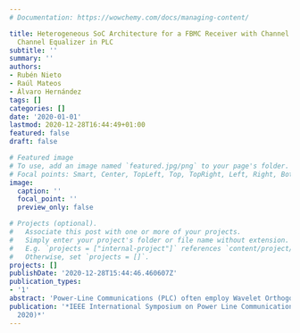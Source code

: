 ```yaml
---
# Documentation: https://wowchemy.com/docs/managing-content/

title: Heterogeneous SoC Architecture for a FBMC Receiver with Channel Estimator and
  Channel Equalizer in PLC
subtitle: ''
summary: ''
authors:
- Rubén Nieto
- Raúl Mateos
- Álvaro Hernández
tags: []
categories: []
date: '2020-01-01'
lastmod: 2020-12-28T16:44:49+01:00
featured: false
draft: false

# Featured image
# To use, add an image named `featured.jpg/png` to your page's folder.
# Focal points: Smart, Center, TopLeft, Top, TopRight, Left, Right, BottomLeft, Bottom, BottomRight.
image:
  caption: ''
  focal_point: ''
  preview_only: false

# Projects (optional).
#   Associate this post with one or more of your projects.
#   Simply enter your project's folder or file name without extension.
#   E.g. `projects = ["internal-project"]` references `content/project/deep-learning/index.md`.
#   Otherwise, set `projects = []`.
projects: []
publishDate: '2020-12-28T15:44:46.460607Z'
publication_types:
- '1'
abstract: 'Power-Line Communications (PLC) often employ Wavelet Orthogonal Frequency Division Multiplexing (OFDM), improving communications through the PLC channel and providing broadband links. Since one of the main drawbacks is the noisy and interfering PLC channel, to deal with this, the receiver typically includes a channel estimator and equalizer. This increases the computational load and complexity of that receiver, making it difficult to achieve a feasible architecture for real-time implementations. In this work a heterogeneous SoC (System-on-Chip) architecture is proposed for an Filter-Bank Multi-Carrier (FBMC) receiver in PLC that carries out the corresponding channel estimation and equalization at the reception stage. The obtained experimental results include the evaluation of the time consumed by each part of the algorithm in the software part, as well as the resource consumption obtained by the proposal for a Zynq® 7000 SoC device.'
publication: '*IEEE International Symposium on Power Line Communications and its Applications(ISPLC
  2020)*'
---
```

